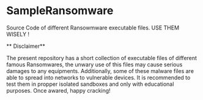 # SampleRansomware
Source Code of different Ransowmware executable files. USE THEM WISELY !

** Disclaimer**

The present repository has a short collection of executable files of different famous Ransomwares, the unwary use of this files may cause serious damages to any equipments. Additionally, some of these malware files are able to spread into networks to vulnerable devices.
It is recommended to test them in propper isolated sandboxes and only with educational purposes.
Once awared, happy cracking! 
